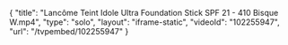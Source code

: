 {
    "title": "Lanc&ocirc;me Teint Idole Ultra Foundation Stick SPF 21 - 410 Bisque W.mp4",
    "type": "solo",
    "layout": "iframe-static",
    "videoId": "102255947",
    "url": "\/tvpembed\/102255947"
}